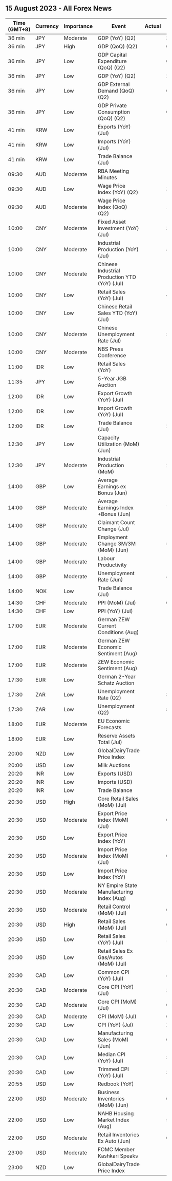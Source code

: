 ## 15 August 2023 - All Forex News

| Time (GMT+8) | Currency | Importance | Event | Actual | Forecast | Previous |
|------|----------|------------|-------|--------|----------|----------|
| 36 min | JPY | Moderate | GDP (YoY) (Q2) |  | 3.1% | 2.7% |
| 36 min | JPY | High | GDP (QoQ) (Q2) |  | 0.8% | 0.7% |
| 36 min | JPY | Low | GDP Capital Expenditure (QoQ) (Q2) |  | 0.4% | 1.4% |
| 36 min | JPY | Low | GDP (YoY) (Q2) |  | 2.0% | 2.0% |
| 36 min | JPY | Low | GDP External Demand (QoQ) (Q2) |  | 0.9% | -0.3% |
| 36 min | JPY | Low | GDP Private Consumption (QoQ) (Q2) |  | 0.1% | 0.5% |
| 41 min | KRW | Low | Exports (YoY) (Jul) |  |  | -16.5% |
| 41 min | KRW | Low | Imports (YoY) (Jul) |  |  | -25.4% |
| 41 min | KRW | Low | Trade Balance (Jul) |  |  | 1.63B |
| 09:30 | AUD | Moderate | RBA Meeting Minutes |  |  |  |
| 09:30 | AUD | Low | Wage Price Index (YoY) (Q2) |  | 3.8% | 3.7% |
| 09:30 | AUD | Moderate | Wage Price Index (QoQ) (Q2) |  | 1.0% | 0.8% |
| 10:00 | CNY | Moderate | Fixed Asset Investment (YoY) (Jul) |  | 3.8% | 3.8% |
| 10:00 | CNY | Moderate | Industrial Production (YoY) (Jul) |  | 4.5% | 4.4% |
| 10:00 | CNY | Moderate | Chinese Industrial Production YTD (YoY) (Jul) |  |  | 3.8% |
| 10:00 | CNY | Low | Retail Sales (YoY) (Jul) |  | 4.8% | 3.1% |
| 10:00 | CNY | Low | Chinese Retail Sales YTD (YoY) (Jul) |  |  | 8.15% |
| 10:00 | CNY | Moderate | Chinese Unemployment Rate (Jul) |  | 5.3% | 5.2% |
| 10:00 | CNY | Moderate | NBS Press Conference |  |  |  |
| 11:00 | IDR | Low | Retail Sales (YoY) |  |  | -4.5% |
| 11:35 | JPY | Low | 5-Year JGB Auction |  |  | 0.132% |
| 12:00 | IDR | Low | Export Growth (YoY) (Jul) |  | -17.75% | -21.18% |
| 12:00 | IDR | Low | Import Growth (YoY) (Jul) |  | -15.45% | -18.35% |
| 12:00 | IDR | Low | Trade Balance (Jul) |  | 2.53B | 3.46B |
| 12:30 | JPY | Low | Capacity Utilization (MoM) (Jun) |  | -1.6% | -6.3% |
| 12:30 | JPY | Moderate | Industrial Production (MoM) |  | 2.0% | -2.2% |
| 14:00 | GBP | Low | Average Earnings ex Bonus (Jun) |  |  | 7.3% |
| 14:00 | GBP | Moderate | Average Earnings Index +Bonus (Jun) |  | 7.3% | 6.9% |
| 14:00 | GBP | Moderate | Claimant Count Change (Jul) |  | -7.3K | 25.7K |
| 14:00 | GBP | Moderate | Employment Change 3M/3M (MoM) (Jun) |  | 50K | 102K |
| 14:00 | GBP | Moderate | Labour Productivity |  |  | -1.4% |
| 14:00 | GBP | Moderate | Unemployment Rate (Jun) |  | 4.0% | 4.0% |
| 14:00 | NOK | Low | Trade Balance (Jul) |  |  | 44.2B |
| 14:30 | CHF | Moderate | PPI (MoM) (Jul) |  | 0.2% | 0.0% |
| 14:30 | CHF | Low | PPI (YoY) (Jul) |  | -0.5% | -0.6% |
| 17:00 | EUR | Moderate | German ZEW Current Conditions (Aug) |  | -62.6 | -59.5 |
| 17:00 | EUR | Moderate | German ZEW Economic Sentiment (Aug) |  | -16.0 | -14.7 |
| 17:00 | EUR | Moderate | ZEW Economic Sentiment (Aug) |  |  | -12.2 |
| 17:30 | EUR | Low | German 2-Year Schatz Auction |  |  | 3.070% |
| 17:30 | ZAR | Low | Unemployment Rate (Q2) |  | 33.20% | 32.90% |
| 17:30 | ZAR | Low | Unemployment (Q2) |  | 8.199M | 7.933M |
| 18:00 | EUR | Moderate | EU Economic Forecasts |  |  |  |
| 18:00 | EUR | Low | Reserve Assets Total (Jul) |  |  | 1,105.60B |
| 20:00 | NZD | Low | GlobalDairyTrade Price Index |  |  | -4.3% |
| 20:00 | USD | Low | Milk Auctions |  |  | 3,100.0 |
| 20:20 | INR | Low | Exports (USD) |  |  | 32.97B |
| 20:20 | INR | Low | Imports (USD) |  |  | 53.10B |
| 20:20 | INR | Low | Trade Balance |  | -21.00B | -20.13B |
| 20:30 | USD | High | Core Retail Sales (MoM) (Jul) |  | -0.3% | 0.2% |
| 20:30 | USD | Moderate | Export Price Index (MoM) (Jul) |  | 0.2% | -0.9% |
| 20:30 | USD | Low | Export Price Index (YoY) |  | -14.1% | -12.0% |
| 20:30 | USD | Moderate | Import Price Index (MoM) (Jul) |  | 0.1% | -0.2% |
| 20:30 | USD | Low | Import Price Index (YoY) |  | -6.5% | -6.1% |
| 20:30 | USD | Moderate | NY Empire State Manufacturing Index (Aug) |  | -0.75 | 1.10 |
| 20:30 | USD | Moderate | Retail Control (MoM) (Jul) |  | 0.2% | 0.6% |
| 20:30 | USD | High | Retail Sales (MoM) (Jul) |  | 0.4% | 0.2% |
| 20:30 | USD | Low | Retail Sales (YoY) (Jul) |  | 1.50% | 1.49% |
| 20:30 | USD | Low | Retail Sales Ex Gas/Autos (MoM) (Jul) |  |  | 0.3% |
| 20:30 | CAD | Low | Common CPI (YoY) (Jul) |  | 4.7% | 5.1% |
| 20:30 | CAD | Moderate | Core CPI (YoY) (Jul) |  | 2.8% | 3.2% |
| 20:30 | CAD | Moderate | Core CPI (MoM) (Jul) |  | 0.4% | -0.1% |
| 20:30 | CAD | Moderate | CPI (MoM) (Jul) |  | 0.3% | 0.1% |
| 20:30 | CAD | Low | CPI (YoY) (Jul) |  | 2.7% | 2.8% |
| 20:30 | CAD | Low | Manufacturing Sales (MoM) (Jun) |  | 0.0% | 1.2% |
| 20:30 | CAD | Low | Median CPI (YoY) (Jul) |  | 3.7% | 3.9% |
| 20:30 | CAD | Low | Trimmed CPI (YoY) (Jul) |  | 3.4% | 3.7% |
| 20:55 | USD | Low | Redbook (YoY) |  |  | 0.3% |
| 22:00 | USD | Moderate | Business Inventories (MoM) (Jun) |  | 0.1% | 0.2% |
| 22:00 | USD | Low | NAHB Housing Market Index (Aug) |  | 56 | 56 |
| 22:00 | USD | Moderate | Retail Inventories Ex Auto (Jun) |  | 0.4% | -0.1% |
| 23:00 | USD | Moderate | FOMC Member Kashkari Speaks |  |  |  |
| 23:00 | NZD | Low | GlobalDairyTrade Price Index |  |  | -4.3% |
